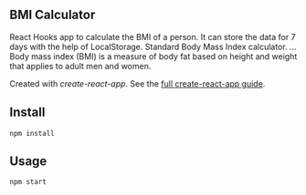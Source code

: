 ## BMI Calculator

React Hooks app to calculate the BMI of a person. It can store the data for 7 days with the help of LocalStorage.
Standard Body Mass Index calculator. ... Body mass index (BMI) is a measure of body fat based on height and weight that applies to adult men and women.

Created with _create-react-app_. See the [full create-react-app guide](https://github.com/facebookincubator/create-react-app/blob/master/packages/react-scripts/template/README.md).

## Install

`npm install`

## Usage

`npm start`

